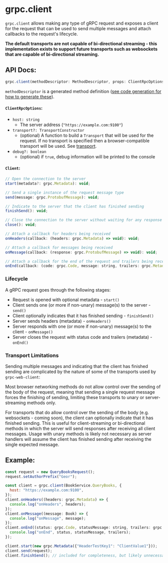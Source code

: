 # grpc.client

`grpc.client` allows making any type of gRPC request and exposes a client for the request that can be used to send multiple messages and attach callbacks to the request's lifecycle.

**The default transports are not capable of bi-directional streaming - this implementation exists to support future transports such as websockets that are capable of bi-directional streaming.**

## API Docs:
```javascript
grpc.client(methodDescriptor: MethodDescriptor, props: ClientRpcOptions): Client;
```

`methodDescriptor` is a generated method definition ([see code generation for how to generate these](code-generation.md)).

#### `ClientRpcOptions`:

* `host: string`
  * The server address (`"https://example.com:9100"`)
* `transport?: TransportConstructor`
  * (optional) A function to build a `Transport` that will be used for the request. If no transport is specified then a browser-compatible transport will be used. See [transport](transport.md).
* `debug?: boolean`
  * (optional) if `true`, debug information will be printed to the console

#### `Client`:
```javascript
// Open the connection to the server
start(metadata?: grpc.Metadata): void;

// Send a single instance of the request message type
send(message: grpc.ProtobufMessage): void;

// Indicate to the server that the client has finished sending
finishSend(): void;

// Close the connection to the server without waiting for any response
close(): void;

// Attach a callback for headers being received
onHeaders(callback: (headers: grpc.Metadata) => void): void;

// Attach a callback for messages being received
onMessage(callback: (response: grpc.ProtobufMessage) => void): void;

// Attach a callback for the end of the request and trailers being received
onEnd(callback: (code: grpc.Code, message: string, trailers: grpc.Metadata) => void): void;
```

### Lifecycle
A gRPC request goes through the following stages:

* Request is opened with optional metadata - `start()`
* Client sends one (or more if non-unary) message(s) to the server - `send()`
* Client optionally indicates that it has finished sending - `finishSend()`
* Server sends headers (metadata) - `onHeaders()`
* Server responds with one (or more if non-unary) message(s) to the client - `onMessage()`
* Server closes the request with status code and trailers (metadata) - `onEnd()`

### Transport Limitations

Sending multiple messages and indicating that the client has finished sending are complicated by the nature of some of the transports used by `grpc-web-client`:

Most browser networking methods do not allow control over the sending of the body of the request, meaning that sending a single request message forces the finishing of sending, limiting these transports to unary or server-streaming methods only.

For transports that do allow control over the sending of the body (e.g. websockets - coming soon), the client can optionally indicate that it has finished sending. This is useful for client-streaming or bi-directional methods in which the server will send responses after receiving all client messages. Usage with unary methods is likely not necessary as server handlers will assume the client has finished sending after receiving the single expected message.

## Example:
```javascript
const request = new QueryBooksRequest();
request.setAuthorPrefix("Geor");

const client = grpc.client(BookService.QueryBooks, {
  host: "https://example.com:9100",
});
client.onHeaders((headers: grpc.Metadata) => {
  console.log("onHeaders", headers);
});
client.onMessage((message: Book) => {
  console.log("onMessage", message);
});
client.onEnd((status: grpc.Code, statusMessage: string, trailers: grpc.Metadata) => {
  console.log("onEnd", status, statusMessage, trailers);
});

client.start(new grpc.Metadata({"HeaderTestKey1": "ClientValue1"}));
client.send(request);
client.finishSend(); // included for completeness, but likely unnecessary as the request is unary
```